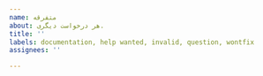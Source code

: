 ```yaml
---
name: متفرقه
about: هر درخواست دیگری.
title: ''
labels: documentation, help wanted, invalid, question, wontfix
assignees: ''

---
```



